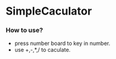 # SimpleCaculator
### How to use?
- press number board to key in number.
- use +,-,*,/ to caculate.
